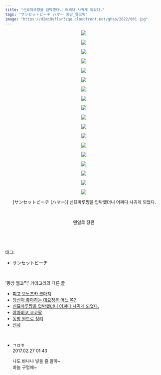 ```yaml
---
title: "신묘마루쨩을 압박했더니 어쩌다 사귀게 되었다."
tags: "サンセットビーチ ハマー 동방_웹코믹"
image: "https://d2mc8yflsr3zqe.cloudfront.net/ghap/2622/001.jpg"
---
```

<div class="article">
<p style="text-align: center; clear: none; float: none;"><img src="{{ site.imgserver2 }}/ghap/2622/001.jpg"/></p>
<p style="text-align: center; clear: none; float: none;"><img src="{{ site.imgserver2 }}/ghap/2622/002.jpg"/></p>
<p style="text-align: center; clear: none; float: none;"><img src="{{ site.imgserver2 }}/ghap/2622/003.jpg"/></p>
<p style="text-align: center; clear: none; float: none;"><img src="{{ site.imgserver2 }}/ghap/2622/004.jpg"/></p>
<p style="text-align: center; clear: none; float: none;"><img src="{{ site.imgserver2 }}/ghap/2622/005.jpg"/></p>
<p style="text-align: center; clear: none; float: none;"><img src="{{ site.imgserver2 }}/ghap/2622/006.jpg"/></p>
<p style="text-align: center; clear: none; float: none;"><img src="{{ site.imgserver2 }}/ghap/2622/007.jpg"/></p>
<p style="text-align: center; clear: none; float: none;"><img src="{{ site.imgserver2 }}/ghap/2622/008.jpg"/></p>
<p style="text-align: center; clear: none; float: none;"><img src="{{ site.imgserver2 }}/ghap/2622/009.jpg"/></p>
<p style="text-align: center; clear: none; float: none;"><img src="{{ site.imgserver2 }}/ghap/2622/010.jpg"/></p>
<p style="text-align: center; clear: none; float: none;"><img src="{{ site.imgserver2 }}/ghap/2622/011.jpg"/></p>
<p style="text-align: center; clear: none; float: none;"><img src="{{ site.imgserver2 }}/ghap/2622/012.jpg"/></p>
<p style="text-align: center; clear: none; float: none;"><img src="{{ site.imgserver2 }}/ghap/2622/013.jpg"/></p>
<p style="text-align: center; clear: none; float: none;"><img src="{{ site.imgserver2 }}/ghap/2622/014.jpg"/></p>
<p style="text-align: center; clear: none; float: none;"><img src="{{ site.imgserver2 }}/ghap/2622/015.jpg"/></p>
<p style="text-align: center; clear: none; float: none;"><img src="{{ site.imgserver2 }}/ghap/2622/016.jpg"/></p>
<p style="text-align: center; clear: none; float: none;"><img src="{{ site.imgserver2 }}/ghap/2622/017.jpg"/></p>
<p style="text-align: center; clear: none; float: none;"><img src="{{ site.imgserver2 }}/ghap/2622/018.jpg"/></p>
<p style="text-align: center; clear: none; float: none;"> [サンセットビーチ (ハマー)] 신묘마루쨩을 압박했더니 어쩌다 사귀게 되었다.</p>
<p style="text-align: center; clear: none; float: none;"><br/></p>
<p style="text-align: center; clear: none; float: none;">왠일로 장편</p>
<p><br/></p>
</div><br/>
<div class="tagTrail">
<p>태그: </p>
<ul>
<li>サンセットビーチ</li>
</ul>
</div><br/>
<div class="another">
<p>'동방 웹코믹' 카테고리의 다른 글</p>
<ul>
<li><a href="/ghap_2625">피고 오노즈카 코마치</a></li>
<li><a href="/ghap_2623">당신이 좋아하는 대요정은 어느 쪽?</a></li>
<li><a href="/ghap_2622">신묘마루쨩을 압박했더니 어쩌다 사귀게 되었다.</a></li>
<li><a href="/ghap_2621">야마비코 쿄코짱</a></li>
<li><a href="/ghap_2616">동방 원드로 정리</a></li>
<li><a href="/ghap_2614">신사</a></li>
</ul>
</div><br/>
<div class="cb_module cb_fluid">
<div class="cb_wrt cb_profile">
<div class="comment">
<ul>
<li class="cb_thumb_off" id="comment14926429">
<div class="cb_comment_area">
<div class="cb_info_area">
<div class="cb_section">
<span class="cb_nick_name">ㄱㅁㅎ</span>
</div>
<div class="cb_section">
<span class="cb_date">2017.02.27 01:43 </span>
</div>
</div>
<div class="cb_dsc_comment">
<p class="cb_dsc">
											나도 바나나 넣을 줄 알아~<br/>
바늘 구멍에~
										</p>
</div>
</div></li>
</ul>
</div>
</div><!-- commentList close -->
</div><br/>
